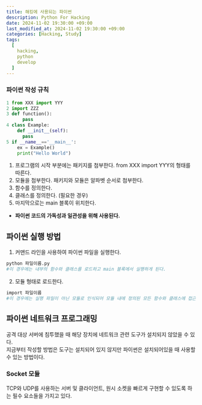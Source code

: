 ```yaml
---
title: 해킹에 사용되는 파이썬
description: Python For Hacking
date: 2024-11-02 19:30:00 +09:00
last_modified_at: 2024-11-02 19:30:00 +09:00
categories: [Hacking, Study]
tags:
  [
    hacking,
    python
    develop
  ]
---
```


### 파이썬 작성 규칙
```python
1 from XXX import YYY
2 import ZZZ
3 def function():
      pass
4 class Example:
    def __init__(self):
      pass
5 if __name__=='__main__':
    ex = Example()
    print("Hello World")
```
1. 프로그램의 시작 부분에는 패키지를 첨부한다. from XXX import YYY의 형태를 따른다.
2. 모듈을 첨부한다. 패키지와 모듈은 알파벳 순서로 첨부한다.
3. 함수를 정의한다. 
4. 클래스를 정의한다. (필요한 경우)
5. 마지막으로는 main 블록이 위치한다.

-  __파이썬 코드의 가독성과 일관성을 위해 사용된다.__


## 파이썬 실행 방법
1. 커맨드 라인을 사용하여 파이썬 파일을 실행한다.
```bash
python 파일이름.py 
#이 경우에는 내부의 함수와 클래스를 로드하고 main 블록에서 실행하게 된다.
```
2. 모듈 형태로 로드한다.
```bash
import 파일이름
#이 경우에는 실행 파일이 아닌 모듈로 인식되어 모듈 내에 정의된 모든 함수와 클래스에 접근할 수 있다.
```

## 파이썬 네트워크 프로그래밍
공격 대상 서버에 침투했을 때 해당 장치에 네트워크 관련 도구가 설치되지 않았을 수 있다.<br>
지금부터 작성할 방법은 도구는 설치되어 있지 않지만 파이썬은 설치되어있을 때 사용할 수 있는 방법이다.

### Socket 모듈
TCP와 UDP를 사용하는 서버 및 클라이언트, 원시 소켓을 빠르게 구현할 수 있도록 하는 필수 요소들을 가지고 있다.

 




















